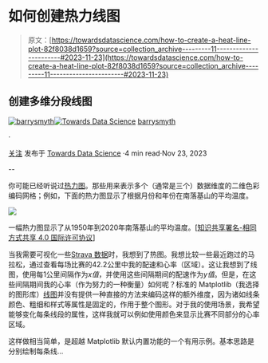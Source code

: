 # 如何创建热力线图

> 原文：[https://towardsdatascience.com/how-to-create-a-heat-line-plot-82f8038d1659?source=collection_archive---------11-----------------------#2023-11-23](https://towardsdatascience.com/how-to-create-a-heat-line-plot-82f8038d1659?source=collection_archive---------11-----------------------#2023-11-23)

## 创建多维分段线图

[](https://barrysmyth.medium.com/?source=post_page-----82f8038d1659--------------------------------)[![barrysmyth](../Images/b8a047ec4b651b9a476a3d430c5723f6.png)](https://barrysmyth.medium.com/?source=post_page-----82f8038d1659--------------------------------)[](https://towardsdatascience.com/?source=post_page-----82f8038d1659--------------------------------)[![Towards Data Science](../Images/a6ff2676ffcc0c7aad8aaf1d79379785.png)](https://towardsdatascience.com/?source=post_page-----82f8038d1659--------------------------------) [barrysmyth](https://barrysmyth.medium.com/?source=post_page-----82f8038d1659--------------------------------)

·

[关注](https://medium.com/m/signin?actionUrl=https%3A%2F%2Fmedium.com%2F_%2Fsubscribe%2Fuser%2Fa995c3b2ae8&operation=register&redirect=https%3A%2F%2Ftowardsdatascience.com%2Fhow-to-create-a-heat-line-plot-82f8038d1659&user=barrysmyth&userId=a995c3b2ae8&source=post_page-a995c3b2ae8----82f8038d1659---------------------post_header-----------) 发布于 [Towards Data Science](https://towardsdatascience.com/?source=post_page-----82f8038d1659--------------------------------) ·4 min read·Nov 23, 2023[](https://medium.com/m/signin?actionUrl=https%3A%2F%2Fmedium.com%2F_%2Fvote%2Ftowards-data-science%2F82f8038d1659&operation=register&redirect=https%3A%2F%2Ftowardsdatascience.com%2Fhow-to-create-a-heat-line-plot-82f8038d1659&user=barrysmyth&userId=a995c3b2ae8&source=-----82f8038d1659---------------------clap_footer-----------)

--

[](https://medium.com/m/signin?actionUrl=https%3A%2F%2Fmedium.com%2F_%2Fbookmark%2Fp%2F82f8038d1659&operation=register&redirect=https%3A%2F%2Ftowardsdatascience.com%2Fhow-to-create-a-heat-line-plot-82f8038d1659&source=-----82f8038d1659---------------------bookmark_footer-----------)

你可能已经听说过[热力图](https://en.wikipedia.org/wiki/Heat_map)。那些用来表示多个（通常是三个）数据维度的二维色彩编码网格；例如，下面的热力图显示了根据月份和年份在南落基山的平均温度。

![](../Images/1193a14008d575f0a15984eae4f99d05.png)

一幅热力图显示了从1950年到2020年南落基山的平均温度。[[知识共享署名-相同方式共享 4.0 国际许可协议](https://creativecommons.org/licenses/by-sa/4.0)]

当我需要可视化一些[Strava 数据](/improving-the-strava-training-log-4d2039c49ec4)时，我想到了热图。我想比较一些最近跑过的马拉松，通过查看每场比赛的42.2公里中我的配速和心率（区域）。这让我想到了线图，使用每1公里间隔作为*x值*，并使用这些间隔期间的配速作为*y值*。但是，在这些间隔期间我的心率（作为努力的一种衡量）如何呢？标准的 Matplotlib（我选择的图形库）[线图](https://matplotlib.org/stable/api/_as_gen/matplotlib.pyplot.plot.html)并没有提供一种直接的方法来编码这样的额外维度，因为诸如线条颜色、粗细和样式等属性是固定的，作用于整个图形。对于我的使用场景，我希望能够变化每条线段的属性，这样我就可以例如使用颜色来显示比赛不同部分的心率区域。

这样做相当简单，是超越 Matplotlib 默认内置功能的一个有用示例。基本思路是分别绘制每条线…
